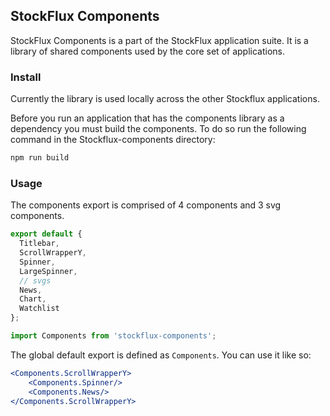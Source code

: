 ## StockFlux Components

StockFlux Components is a part of the StockFlux application suite. It is a library of shared components used by the core set of applications.

### Install

Currently the library is used locally across the other Stockflux applications.

Before you run an application that has the components library as a dependency you must build the components. To do so run the following command in the Stockflux-components directory:

```bash
npm run build
```

### Usage

The components export is comprised of 4 components and 3 svg components.

```javascript
export default {
  Titlebar,
  ScrollWrapperY,
  Spinner,
  LargeSpinner,
  // svgs
  News,
  Chart,
  Watchlist
};
```

```javascript
import Components from 'stockflux-components';
```

The global default export is defined as `Components`. You can use it like so:

```jsx
<Components.ScrollWrapperY>
    <Components.Spinner/>
    <Components.News/>
</Components.ScrollWrapperY>
```
